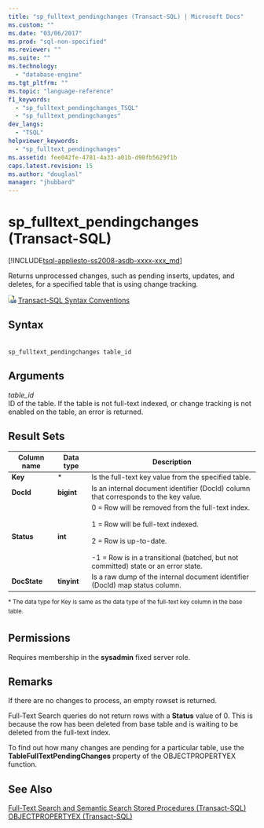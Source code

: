 ```yaml
---
title: "sp_fulltext_pendingchanges (Transact-SQL) | Microsoft Docs"
ms.custom: ""
ms.date: "03/06/2017"
ms.prod: "sql-non-specified"
ms.reviewer: ""
ms.suite: ""
ms.technology: 
  - "database-engine"
ms.tgt_pltfrm: ""
ms.topic: "language-reference"
f1_keywords: 
  - "sp_fulltext_pendingchanges_TSQL"
  - "sp_fulltext_pendingchanges"
dev_langs: 
  - "TSQL"
helpviewer_keywords: 
  - "sp_fulltext_pendingchanges"
ms.assetid: fee042fe-4781-4a33-a01b-d98fb5629f1b
caps.latest.revision: 15
ms.author: "douglasl"
manager: "jhubbard"
---
```

# sp_fulltext_pendingchanges (Transact-SQL)
[!INCLUDE[tsql-appliesto-ss2008-asdb-xxxx-xxx_md](../../relational-databases/import-export/includes/tsql-appliesto-ss2008-asdb-xxxx-xxx-md.md)]

  Returns unprocessed changes, such as pending inserts, updates, and deletes, for a specified table that is using change tracking.  
  
 ![Topic link icon](../../database-engine/configure/windows/media/topic-link.gif "Topic link icon") [Transact-SQL Syntax Conventions](../Topic/Transact-SQL%20Syntax%20Conventions%20\(Transact-SQL\).md)  
  
## Syntax  
  
```  
  
sp_fulltext_pendingchanges table_id  
```  
  
## Arguments  
 *table_id*  
 ID of the table. If the table is not full-text indexed, or change tracking is not enabled on the table, an error is returned.  
  
## Result Sets  
  
|Column name|Data type|Description|  
|-----------------|---------------|-----------------|  
|**Key**|*|Is the full-text key value from the specified table.|  
|**DocId**|**bigint**|Is an internal document identifier (DocId) column that corresponds to the key value.|  
|**Status**|**int**|0 = Row will be removed from the full-text index.<br /><br /> 1 = Row will be full-text indexed.<br /><br /> 2 = Row is up-to-date.<br /><br /> -1 = Row is in a transitional (batched, but not committed) state or an error state.|  
|**DocState**|**tinyint**|Is a raw dump of the internal document identifier (DocId) map status column.|  
  
 <sup>* The data type for Key is same as the data type of the full-text key column in the base table.</sup>  
  
## Permissions  
 Requires membership in the **sysadmin** fixed server role.  
  
## Remarks  
 If there are no changes to process, an empty rowset is returned.  
  
 Full-Text Search queries do not return rows with a **Status** value of 0. This is because the row has been deleted from base table and is waiting to be deleted from the full-text index.  
  
 To find out how many changes are pending for a particular table, use the **TableFullTextPendingChanges** property of the OBJECTPROPERTYEX function.  
  
## See Also  
 [Full-Text Search and Semantic Search Stored Procedures &#40;Transact-SQL&#41;](../../relational-databases/system-stored-procedures/full-text-search-and-semantic-search-stored-procedures-transact-sql.md)   
 [OBJECTPROPERTYEX &#40;Transact-SQL&#41;](../../t-sql/functions/objectpropertyex-transact-sql.md)  
  
  